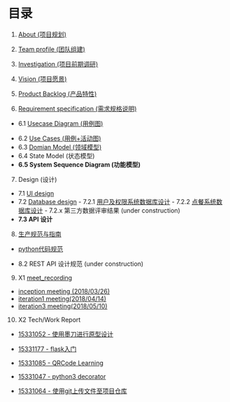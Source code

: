 # 目录



1.  [About  (项目规划)](https://github.com/sysu-badass/Dashboard/blob/master/Documents/about.md)

2.  [Team profile (团队组建)](https://github.com/sysu-badass/Dashboard/blob/master/Documents/Team-profile.md)

3.  [Investigation (项目前期调研)](https://github.com/sysu-badass/Dashboard/blob/master/Documents/Investigation-report.md)

4.  [Vision (项目愿景)](https://github.com/sysu-badass/Dashboard/blob/master/Documents/Vision.pdf)

5.  [Product Backlog (产品特性)](https://github.com/sysu-badass/Dashboard/blob/master/Documents/backlog.md) 

6.  [Requirement specification (需求规格说明)](https://github.com/sysu-badass/Dashboard/tree/master/Documents/Requirement-specification)

  *  6.1 [Usecase Diagram (用例图)](https://github.com/sysu-badass/Dashboard/tree/master/Documents/Requirement-specification/Usecase-Diagram)

  -  6.2 [Use Cases (用例+活动图)](https://github.com/sysu-badass/Dashboard/tree/master/Documents/Requirement-specification/Use-cases)
  -  6.3 [Domian Model (领域模型)](https://github.com/sysu-badass/Dashboard/blob/master/Documents/Requirement-specification/Domain-Model.png)
  -  6.4 State Model (状态模型)
  - **6.5 System Sequence Diagram (功能模型)**

7.  Design (设计)

  -  7.1 [UI design](https://github.com/sysu-badass/Dashboard/blob/master/Documents/UI-design.md)
  -  7.2 [Database design](https://github.com/sysu-badass/Dashboard/tree/master/Documents/database_design)
    -  7.2.1 [用户及权限系统数据库设计](https://github.com/sysu-badass/Dashboard/blob/master/Documents/database_design/%E6%9D%83%E9%99%90%E7%B3%BB%E7%BB%9F%E6%95%B0%E6%8D%AE%E5%BA%93%E8%AE%BE%E8%AE%A1.png)
    -  7.2.2 [点餐系统数据库设计](https://github.com/sysu-badass/Dashboard/blob/master/Documents/database_design/%E7%82%B9%E9%A4%90%E7%B3%BB%E7%BB%9F%E6%95%B0%E6%8D%AE%E5%BA%93%E8%AE%BE%E8%AE%A1.jpg)
    -  7.2.x 第三方数据评审结果 (under construction)
  -  **7.3 API 设计**

8.  [生产规范与指南](https://github.com/sysu-badass/Dashboard/tree/master/Documents/%E7%94%9F%E4%BA%A7%E8%A7%84%E8%8C%83%E4%B8%8E%E6%8C%87%E5%8D%97)

  *  [python代码规范](https://github.com/sysu-badass/Dashboard/blob/master/Documents/%E7%94%9F%E4%BA%A7%E8%A7%84%E8%8C%83%E4%B8%8E%E6%8C%87%E5%8D%97/python%E4%BB%A3%E7%A0%81%E8%A7%84%E8%8C%83.md)

  -  8.2 REST API 设计规范 (under construction)

9.  X1 [meet_recording](https://github.com/sysu-badass/Dashboard/tree/master/Documents/meeting-record)

  -  [inception meeting (2018/03/26)](https://github.com/sysu-badass/Dashboard/blob/master/Documents/meeting-record/inception-meeting.md)
  -  [iteration1 meeting(2018/04/14)](https://github.com/sysu-badass/Dashboard/blob/master/Documents/meeting-record/iteration1-meeting.md)
  -  [iteration3 meeting(2018/05/10)](https://github.com/sysu-badass/Dashboard/blob/master/Documents/meeting-record/iteration2-meeting.md)

10.  X2 Tech/Work Report

  -  [15331052 - 使用墨刀进行原型设计](https://chengr25.github.io/2018/04/15/lesson5/)

  -  [15331177 - flask入门](https://ishoping.github.io/hw5/)

  -  [15331085 - QRCode Learning](https://8652.github.io/QR-Code/)

  -  [15331047 - python3 decorator](https://saltyfish123.github.io/15331047_homework_3/)

  -  [15331064 - 使用git上传文件至项目仓库](https://blog.csdn.net/qq_33361432/article/details/79919040)
